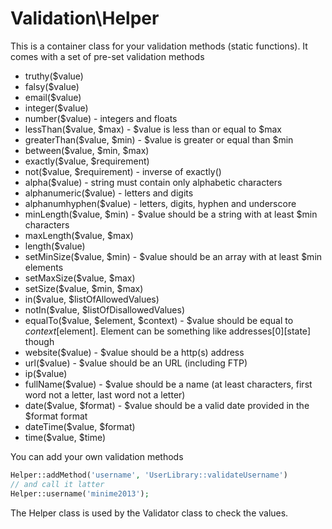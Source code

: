 Validation\Helper
=======

This is a container class for your validation methods (static functions). It comes with a set of pre-set validation methods

- truthy($value)
- falsy($value)
- email($value)
- integer($value)
- number($value) - integers and floats
- lessThan($value, $max) - $value is less than or equal to $max
- greaterThan($value, $min) - $value is greater or equal than $min
- between($value, $min, $max)
- exactly($value, $requirement)
- not($value, $requirement) - inverse of exactly()
- alpha($value) - string must contain only alphabetic characters
- alphanumeric($value) - letters and digits
- alphanumhyphen($value) - letters, digits, hyphen and underscore
- minLength($value, $min) - $value should be a string with at least $min characters
- maxLength($value, $max)
- length($value)
- setMinSize($value, $min) - $value should be an array with at least $min elements
- setMaxSize($value, $max)
- setSize($value, $min, $max)
- in($value, $listOfAllowedValues)
- notIn($value, $listOfDisallowedValues)
- equalTo($value, $element, $context) - $value should be equal to $context[$element]. Element can be something like addresses[0][state] though
- website($value) - $value should be a http(s) address
- url($value) - $value should be an URL (including FTP)
- ip($value)
- fullName($value) - $value should be a name (at least characters, first word not a letter, last word not a letter)
- date($value, $format) - $value should be a valid date provided in the $format format
- dateTime($value, $format)
- time($value, $time)

You can add your own validation methods

```php
Helper::addMethod('username', 'UserLibrary::validateUsername')
// and call it latter
Helper::username('minime2013');
```

The Helper class is used by the Validator class to check the values.
